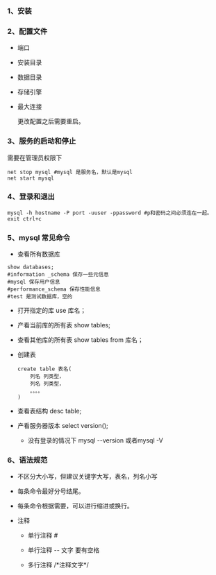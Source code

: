 ### 1、安装

### 2、配置文件

- 端口

- 安装目录

- 数据目录

- 存储引擎

- 最大连接

  更改配置之后需要重启。

### 3、服务的启动和停止

需要在管理员权限下

```shell
net stop mysql #mysql 是服务名，默认是mysql
net start mysql
```

### 4、登录和退出

```shell
mysql -h hostname -P port -uuser -ppassword #p和密码之间必须连在一起。
exit ctrl+c
```

### 5、mysql 常见命令

- 查看所有数据库

```mysql
show databases;
#information _schema 保存一些元信息
#mysql 保存用户信息
#performance_schema 保存性能信息
#test 是测试数据库，空的
```

- 打开指定的库 use 库名；

- 产看当前库的所有表 show tables;

- 查看其他库的所有表 show tables from 库名；

- 创建表

  ```mysql
  create table 表名(
      列名 列类型，
      列名 列类型，
      。。。。
  )
  ```

- 查看表结构 desc table;

- 产看服务器版本 select version();

  - 没有登录的情况下 mysql --version 或者mysql -V

### 6、语法规范

- 不区分大小写，但建议关键字大写，表名，列名小写

- 每条命令最好分号结尾。

- 每条命令根据需要，可以进行缩进或换行。

- 注释

  - 单行注释 #

  - 单行注释 -- 文字 要有空格

  - 多行注释   /\*注释文字\*/

    